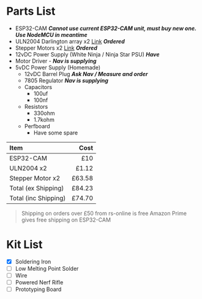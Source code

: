 # Parts List
- ESP32-CAM
	***Cannot use current ESP32-CAM unit, must buy new one. Use NodeMCU in meantime***
- ULN2004 Darlington array x2 [Link](https://uk.rs-online.com/web/p/darlington-pairs/0652825) ***Ordered***
- Stepper Motors x2 [Link](https://uk.rs-online.com/web/p/stepper-motors/1805279) ***Ordered***
- 12vDC Power Supply (White Ninja / Ninja Star PSU) ***Have***
- Motor Driver - ***Nav is supplying***
- 5vDC Power Supply (Homemade)
	- 12vDC Barrel Plug ***Ask Nav / Measure and order***
	- 7805 Regulator ***Nav is supplying***
	- Capacitors
		- 100uf
		- 100nf
	- Resistors
		- 330ohm
		- 1.7kohm
	- Perfboard
		- Have some spare


| Item | Cost |
| :--- | ---: |
| ESP32-CAM | £10 |
| ULN2004 x2 | £1.12 |
| Stepper Motor x2 | £63.58 |
| Total (ex Shipping) | £84.23 |
| Total (inc Shipping) | £74.70 | 

> Shipping on orders over £50 from rs-online is free
> Amazon Prime gives free shipping on ESP32-CAM


# Kit List
- [x] Soldering Iron
- [ ] Low Melting Point Solder
- [ ] Wire
- [ ] Powered Nerf Rifle
- [ ] Prototyping Board
